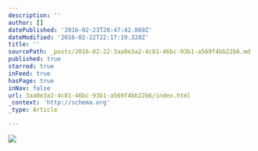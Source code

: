 ```yaml
---
description: ''
author: []
datePublished: '2016-02-23T20:47:42.869Z'
dateModified: '2016-02-22T22:17:19.328Z'
title: ''
sourcePath: _posts/2016-02-22-3aa0e3a2-4c81-46bc-93b1-a569f4bb22b6.md
published: true
starred: true
inFeed: true
hasPage: true
inNav: false
url: 3aa0e3a2-4c81-46bc-93b1-a569f4bb22b6/index.html
_context: 'http://schema.org'
_type: Article

---
```

![](https://the-grid-user-content.s3-us-west-2.amazonaws.com/2eb9039c-7354-4435-83f6-e5b087cfcb4e.png)